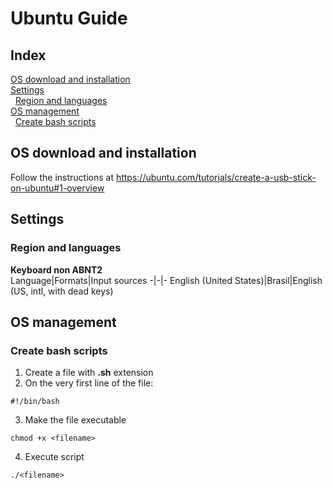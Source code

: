 # Ubuntu Guide

## Index
[OS download and installation](#os-download-and-installation)  
[Settings](#settings)  
&nbsp;&nbsp;[Region and languages](#region-and-languages)  
[OS management](#os-management)  
&nbsp;&nbsp;[Create bash scripts](#create-bash-scripts)  

## OS download and installation

Follow the instructions at https://ubuntu.com/tutorials/create-a-usb-stick-on-ubuntu#1-overview

## Settings

### Region and languages

**Keyboard non ABNT2**  
Language|Formats|Input sources
-|-|-
English (United States)|Brasil|English (US, intl, with dead keys)

## OS management

### Create bash scripts
1. Create a file with **.sh** extension  
2. On the very first line of the file:
```
#!/bin/bash
```
3. Make the file executable
```
chmod +x <filename>
```
4. Execute script
```
./<filename>
```

